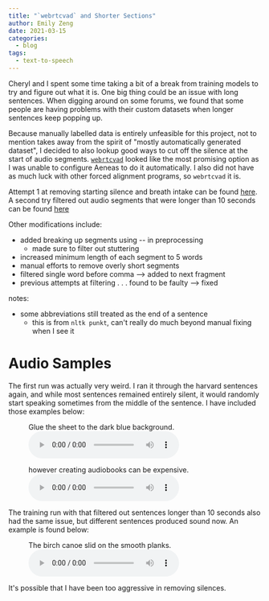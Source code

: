 ```yaml
---
title: "`webrtcvad` and Shorter Sections"
author: Emily Zeng
date: 2021-03-15
categories:
  - blog
tags:
  - text-to-speech
---
```


Cheryl and I spent some time taking a bit of a break from training models to try and figure out what it is. One big thing could be an issue with long sentences. When digging around on some forums, we found that some people are having problems with their custom datasets when longer sentences keep popping up. 

Because manually labelled data is entirely unfeasible for this project, not to mention takes away from the spirit of "mostly automatically generated dataset", I decided to also lookup good ways to cut off the silence at the start of audio segments. [`webrtcvad`](https://github.com/wiseman/py-webrtcvad) looked like the most promising option as I was unable to configure Aeneas to do it automatically. I also did not have as much luck with other forced alignment programs, so `webrtcvad` it is.

Attempt 1 at removing starting silence and breath intake can be found [here](https://tensorboard.dev/experiment/RgvF1VynQsyqul8wV5pm3g/). A second try filtered out audio segments that were longer than 10 seconds can be found [here](https://tensorboard.dev/experiment/xc5NjphxRAanGkdU1kQbpA/)

Other modifications include: 
- added breaking up segments using -- in preprocessing
    - made sure to filter out stuttering
- increased minimum length of each segment to 5 words
- manual efforts to remove overly short segments
- filtered single word before comma --> added to next fragment
- previous attempts at filtering . . . found to be faulty --> fixed

notes: 
- some abbreviations still treated as the end of a sentence
    - this is from `nltk punkt`, can't really do much beyond manual fixing when I see it

# Audio Samples

The first run was actually very weird. I ran it through the harvard sentences again, and while most sentences remained entirely silent, it would randomly start speaking sometimes from the middle of the sentence. I have included those examples below:

<figure>
  <figcaption>Glue the sheet to the dark blue background.</figcaption>
  <audio
      controls
      src="/assets/audio/ksavage-4/1.wav">
          Your browser does not support the
          <code>audio</code> element.
  </audio>
</figure>
<figure>
  <figcaption>however creating audiobooks can be expensive.</figcaption>
  <audio
      controls
      src="/assets/audio/ksavage-4/100.wav">
          Your browser does not support the
          <code>audio</code> element.
  </audio>
</figure>

The training run with that filtered out sentences longer than 10 seconds also had the same issue, but different sentences produced sound now. An example is found below:

<figure>
  <figcaption>The birch canoe slid on the smooth planks.</figcaption>
  <audio
      controls
      src="/assets/audio/ksavage-4-2/0.wav">
        Your browser does not support the
        <code>audio</code> element.
  </audio>
</figure>

It's possible that I have been too aggressive in removing silences.